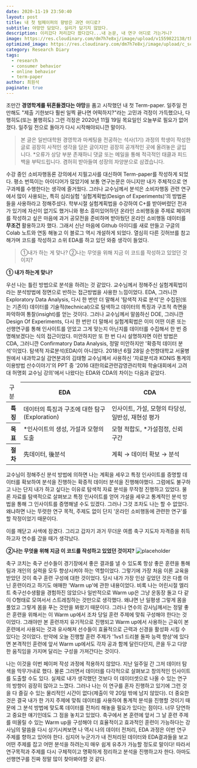 ```yaml
---
date: 2020-11-19 23:50:40
layout: post
title: 내 첫 텀페이퍼의 향방은 과연 어디로? 
subtitle: 야망만 담았다. 실리가 담기지 않았다.
description: 이리갔다 저리갔다 왔다갔다...내 논문, 내 연구 어디로 가는거니?
image: https://res.cloudinary.com/dm7h7e8xj/image/upload/v1559822138/theme9_v273a9.jpg
optimized_image: https://res.cloudinary.com/dm7h7e8xj/image/upload/c_scale,w_380/v1559822138/theme9_v273a9.jpg
category: Research Diary
tags:
  - research
  - consumer behavior
  - online behavior 
  - term-paper
author: 최원석
paginate: true
---
```


조만간 **경영학계를 뒤흔들겠다는 야망**을 품고 시작했던 내 첫 Term-paper. 일주일 전만해도 "제출 기한보다 훨씬 일찍 끝나면 어떡하지?"라는 고민과 걱정이 가득했으나, 다행히도(또는 불행히도) 그런 걱정은 2020년 11월 19일 목요일인 오늘부로 필요가 없어졌다. 일주일 전으로 돌아가 다시 시작해야되니깐 말이다. 

> 본 글은 일반대학원 경영학과 마케팅을 전공하는 석사(1기) 과정의 학생이 작성한 글로 굉장히 사적인 생각을 담은 글이지만 굉장히 공개적인 곳에 올려놓은 글입니다. *오류가 상당 부분 존재하니 댓글 또는 메일을 통해 적극적인 태클과 피드백을 부탁드립니다. 겸허히 받아들여 성장의 자양분으로 삼겠습니다.

수강 중인 소비자행동론 강의에서 지필고사를 대신하여 Term-paper를 작성하게 되었다. 평소 번뜩이는 아이디어가 많았기에 보통 연구논문은 아니지만 내가 주체적으로 연구과제를 수행한다는 생각에 즐거웠다. 그러나 교수님께서 분석은 소비자행동 관련 연구에서 많이 사용되는, 특히 심리실험 '실험계획법(Design of Experiments)'의 방법론들을 사용하라고 정해주셨다. 학부시절 실험계획법을 수강하여 C+를 받아버렸던 전과가 있기에 자신이 없기도 했거니와 평소 흥미있어하던 온라인 소비행동을 주제로 페이퍼를 작성하고 싶은 마음에 과거 공모전을 준비하며 받아뒀던 온라인 소비행동 데이터를 **무조건** 활용하고자 했다. 그래서 신난 마음에 Github 아이디를 새로 만들고 구글의 Colab 노트와 연동 해놓고 이 블로그 역시 개설하게 되었다. 열심히 다른 깃허브를 참고해가며 코드를 작성하고 소위 EDA를 하고 있던 와중 생각이 들었다.
> ①내가 하는 게 맞나? ②나는 무엇을 위해 지금 이 코드를 작성하고 있었던 것이지?  

**① 내가 하는게 맞나?**

우선 나는 틀린 방법으로 분석을 하려는 것 같았다. 교수님께서 정해주신 실험계획법이라는 분석방법에 정면으로 반하는 접근방법을 사용한 느낌이었다. 
EDA, 그러니깐 Exploratory Data Analysis, 다시 한 번만 더 말해서 '탐색적 자료 분석'은 수집된(또는 기존의) 데이터를 기술적(technical)으로 탐색하고 데이터의 특징과 구조적 측면을 파악하여 통찰(insight)를 얻는 것이다. 그러나 교수님께서 말씀하신 DOE, 그러니깐 Design Of Experiments, 다시 한 번만 더 말해서 실험계획법은 이미 어떤 이론 또는 선행연구를 통해 인사이트를 얻었고 그게 맞는지 아닌지를 데이터를 수집해서 한 번 증명해보겠다는 식의 접근이었다. 미안하지만 또 한 번 다시 설명하자면 이런 방법은 CDA, 그러니깐 Confirmatory Data Analysis, 정말 미안하지만 '확증적 데이터 분석'이었다. 탐색적 자료분석(EDA)이 아니었다. 2018년 6월 28일 순천향대학교 서울병원에서 내과학교실 감연분과의 김태형 교수님께서 사용하신 '자료분석과 KONIS 통계의 이용방법 산수이야기'의 PPT 중 '2016 대한의료관련감영관리학회 학술대회에서 고려대 허명회 교수님 강의'에서 나왔다는 EDA와 CDA의 차이는 다음과 같았다. 

<table>
  <thead>
    <tr>
      <td>구분</td>
      <th>EDA</th>
      <th>CDA</th>
    </tr>
  </thead>
  <tbody>
    <tr>
      <th>특징</th>
      <td>데이터의 특징과 구조에 대한 탐구(Exploration)</td>
      <td>인사이트, 가설, 모형의 타당성, 일반성, 재현성 평가</td>
    </tr>
    <tr>
      <th>목표</th>
      <td>*인사이트의 생성, 가설과 모형의 도출</td>
      <td>모형 적합도, *가설점정, 신뢰구간</td>
    </tr>
    <tr>
      <th>절차</th>
      <td>先데이터, 後분석</td>
      <td>계획 → 데이터 확보 → 분석</td>
    </tr>
  </tbody>
</table>

교수님이 정해주신 분석 방법에 의하면 나는 계획을 세우고 특정 인사이트를 증명할 데이터를 확보하여 분석을 진행하는 확증적 데이터 분석을 진행해야했다. 그럼에도 불구하고 나는 단지 내가 하고 싶다는 이유로 탐색적 자료 분석을 무작정 진행하고 있었다. 물론 자료를 탐색적으로 살펴보고 특정 인사이트를 얻어 가설을 세우고 통계적인 분석 방법을 통해 그 인사이트를 증명해낼 수도 있겠다. 그러나 그것 조차도 나는 할 수 없었다. 왜냐하면 나는 뚜렷한 연구 목적, 주제도 없이 단지 '온라인 소비행동에 관련한 연구'를 할 작정이었기 때문이다. 

이를 깨닫고 사색에 잠겼다. 그리고 갑자기 과거 무더운 여름 축구 지도자 자격증을 취득하고자 연수를 갔을 때가 생각났다. 

<!--page-->

**②나는 무엇을 위해 지금 이 코드를 작성하고 있었던 것이지?**
![placeholder](https://cdn.pixabay.com/photo/2016/05/18/23/46/soccer-1401929_960_720.jpg)

축구 코치는 축구 선수들이 경기장에서 좋은 결과를 낼 수 있도록 항상 좋은 훈련을 통해 팀과 개인의 실력을 모두 향상시켜야 하는 역할이었다. 그렇기에 가장 처음 이론 교육을 받았던 것이 축구 훈련 구성에 대한 것이었다. 당시 내가 가장 인상 깊었던 것은 다름 아닌 훈련이라고 하기도 애매한 'Warm up'에 관한 내용이었다. 비록 나는 어린시절 엘리트 축구선수생활을 경험하진 않았으나 일반적으로 Warm up은 그냥 운동장 돌고 다 같이 O형태로 모여서서 스트레칭하는 것만으로 생각했다. 왜냐면 난 일평생 그렇게 몸을 풀었고 그렇게 몸을 푸는 것만을 봐왔기 때문이다. 그러나 연수의 강사님께서는 정말 좋은 훈련을 위해서는 이 Warm up에서 조차 당일 훈련 주제에 맞춰 구성해야 한다는 것이었다. 그래야만 본 훈련까지 유기적으로 진행되고 Warm up에서 사용하는 근육이 본 훈련에서 사용되는 것과 유사해져 선수들이 효율적으로 근력과 신경을 활성화 시킬 수 있다는 것이었다. 만약에 오늘 진행할 훈련 주제가 '1vs1 드리블 돌파 능력 향상'에 있다면 본격적인 훈련에 앞서 Warm up에서도 각자 공과 함께 달린다던지, 콘을 두고 다양한 움직임을 가지며 달리는 구성을 가져간다는 것이다. 
 
 나는 이것을 이번 페이퍼 작성 과정에 적용하지 않았다. 지난 일주일 간 그저 데이터 탐색을 막무가내로 했다. 물론 그러면서 데이터를 다각적으로 살펴보고 창의적인 인사이트를 도출할 수도 있다. 실제로 내가 생각했던 것보다 이 데이터셋으로 나올 수 있는 연구의 방향이 굉장히 많아고 느꼈다. 그러나 나는 이 연구를 혼자 진행하고 있기에 그런 것을 다 즐길 수 있는 물리적인 시간이 없다(제출이 약 20일 밖에 남지 않았다). 더 중요한 것은 결국 내가 한 가지 주제에 맞춰 데이터를 사용하여 통계적 분석을 진행할 것이기 때문에 그 분석 방법에 맞도록 데이터를 전처리 해놓을 필요가 있다는 점이다. 너무 당연하고 중요한 얘기인데도 그 점을 놓치고 있었다. 축구에서 본 훈련에 앞서 그 날 훈련 주제를 떠올릴 수 있는 Warm up을 구성해야 더 효율적이고 효과적인 훈련이 가능하다는 강사님의 말씀을 다시 상기시켜보면 나 역시 나의 데이터 전처리, EDA 과정은 이번 연구주제를 향하고 있어야 한다. 심지어 누군가가 내 전처리된 데이터와 EDA결과들을 보고 어떤 주제를 잡고 어떤 분석을 하려는지 매우 쉽게 유추가 가능할 정도로 말이다! 
 따라서 연구목적과 주제를 다시 구체적이고 명확하게 정리하고 분석을 진행하고자 한다. 아마도 선행연구를 진짜 정말 많이 찾아봐야할 것 같다.









